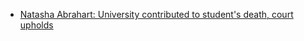 
* [Natasha Abrahart: University contributed to student's death, court upholds](https://www.bbc.co.uk/news/uk-england-bristol-68284323)
